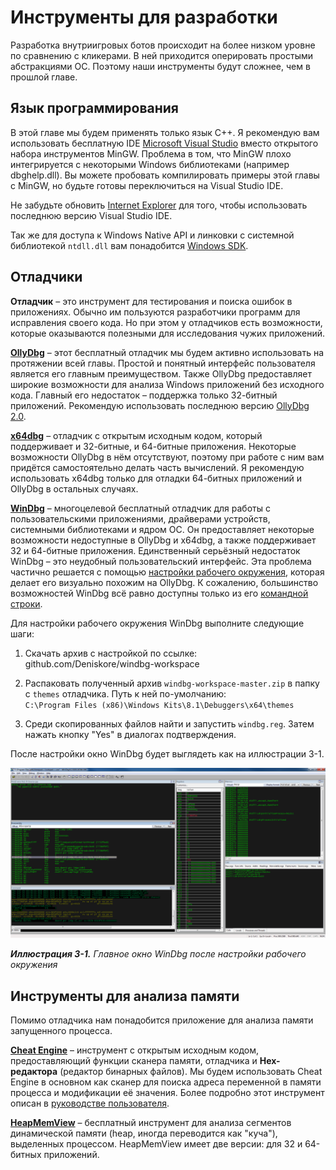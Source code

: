 # Инструменты для разработки

Разработка внутриигровых ботов происходит на более низком уровне по сравнению с кликерами. В ней приходится оперировать простыми абстракциями ОС. Поэтому наши инструменты будут сложнее, чем в прошлой главе.

## Язык программирования

В этой главе мы будем применять только язык C++. Я рекомендую вам использовать бесплатную IDE [Microsoft Visual Studio](https://visualstudio.microsoft.com/vs/express) вместо открытого набора инструментов MinGW. Проблема в том, что MinGW плохо интегрируется с некоторыми Windows библиотеками (например dbghelp.dll). Вы можете пробовать компилировать примеры этой главы с MinGW, но будьте готовы переключиться на Visual Studio IDE.

Не забудьте обновить [Internet Explorer](https://support.microsoft.com/en-us/help/17621/internet-explorer-downloads) для того, чтобы использовать последнюю версию Visual Studio IDE.

Так же для доступа к Windows Native API и линковки с системной библиотекой `ntdll.dll` вам понадобится [Windows SDK](https://docs.microsoft.com/en-us/previous-versions/visualstudio/windows-sdk/ms717358(v=vs.110)).

## Отладчики

**Отладчик** – это инструмент для тестирования и поиска ошибок в приложениях. Обычно им пользуются разработчики программ для исправления своего кода. Но при этом у отладчиков есть возможности, которые оказываются полезными для исследования чужих приложений.

[**OllyDbg**](http://www.ollydbg.de) – этот бесплатный отладчик мы будем активно использовать на протяжении всей главы. Простой и понятный интерфейс пользователя является его главным преимуществом. Также OllyDbg предоставляет широкие возможности для анализа Windows приложений без исходного кода. Главный его недостаток – поддержка только 32-битный приложений. Рекомендую использовать последнюю версию [OllyDbg 2.0](http://www.ollydbg.de/odbg200.zip).

[**x64dbg**](https://x64dbg.com/#start) – отладчик с открытым исходным кодом, который поддерживает и 32-битные, и 64-битные приложения. Некоторые возможности OllyDbg в нём отсутствуют, поэтому при работе с ним вам придётся самостоятельно делать часть вычислений. Я рекомендую использовать x64dbg только для отладки 64-битных приложений и OllyDbg в остальных случаях.

[**WinDbg**](https://docs.microsoft.com/en-us/windows-hardware/drivers/download-the-wdk) – многоцелевой бесплатный отладчик для работы с пользовательскими приложениями, драйверами устройств, системными библиотеками и ядром ОС. Он предоставляет некоторые возможности недоступные в OllyDbg и x64dbg, а также поддерживает 32 и 64-битные приложения. Единственный серьёзный недостаток WinDbg – это неудобный пользовательский интерфейс. Эта проблема частично решается с помощью [настройки рабочего окружения](https://github.com/Deniskore/windbg-workspace), которая делает его визуально похожим на OllyDbg. К сожалению, большинство возможностей WinDbg всё равно доступны только из его [командной строки](http://www.windbg.info/doc/1-common-cmds.html).

Для настройки рабочего окружения WinDbg выполните следующие шаги:

1. Скачать архив с настройкой по ссылке:<br/>
github.com/Deniskore/windbg-workspace

2. Распаковать полученный архив `windbg-workspace-master.zip` в папку с `themes` отладчика. Путь к ней по-умолчанию:<br/>
`C:\Program Files (x86)\Windows Kits\8.1\Debuggers\x64\themes`

3. Среди скопированных файлов найти и запустить `windbg.reg`. Затем нажать кнопку "Yes" в диалогах подтверждения.

После настройки окно WinDbg будет выглядеть как на иллюстрации 3-1.

![Настройка WinDbg](windbg-theme.png)

***Иллюстрация 3-1.** Главное окно WinDbg после настройки рабочего окружения*

## Инструменты для анализа памяти

Помимо отладчика нам понадобится приложение для анализа памяти запущенного процесса.

[**Cheat Engine**](https://www.cheatengine.org) – инструмент с открытым исходным кодом, предоставляющий функции сканера памяти, отладчика и **Hex-редактора** (редактор бинарных файлов). Мы будем использовать Cheat Engine в основном как сканер для поиска адреса переменной в памяти процесса и модификации её значения. Более подробно этот инструмент описан в [руководстве пользователя](https://cheatengine.org/tutorials.php).

[**HeapMemView**](http://www.nirsoft.net/utils/heap_memory_view.html) – бесплатный инструмент для анализа сегментов динамической памяти (heap, иногда переводится как "куча"), выделенных процессом. HeapMemView имеет две версии: для 32 и 64-битных приложений.
